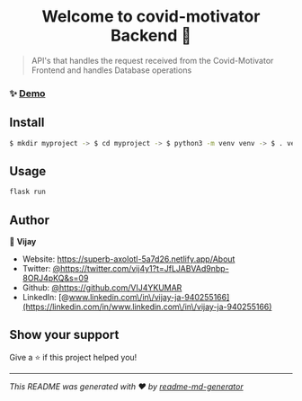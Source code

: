 <h1 align="center">Welcome to covid-motivator Backend 👋</h1>
<p>
</p>

> API's that handles the request received from the Covid-Motivator Frontend and handles Database operations

### ✨ [Demo](https://superb-axolotl-5a7d26.netlify.app/)

## Install

```sh
$ mkdir myproject -> $ cd myproject -> $ python3 -m venv venv -> $ . venv/bin/activate -> $ pip install Flask. Then pull the repo from github to this location and run export FLASK_APP = app_name -> export FLASK_ENVIRONMENT = development -> flask run.
```

## Usage

```sh
flask run
```

## Author

👤 **Vijay**

* Website: https://superb-axolotl-5a7d26.netlify.app/About
* Twitter: [@https:\/\/twitter.com\/vij4y1?t=JfLJABVAd9nbp-8ORJ4pKQ&s=09](https://twitter.com/https:\/\/twitter.com\/vij4y1?t=JfLJABVAd9nbp-8ORJ4pKQ&s=09)
* Github: [@https:\/\/github.com\/VIJ4YKUMAR](https://github.com/https:\/\/github.com\/VIJ4YKUMAR)
* LinkedIn: [@www.linkedin.com\/in\/vijay-ja-940255166](https://linkedin.com/in/www.linkedin.com\/in\/vijay-ja-940255166)

## Show your support

Give a ⭐️ if this project helped you!

***
_This README was generated with ❤️ by [readme-md-generator](https://github.com/kefranabg/readme-md-generator)_
